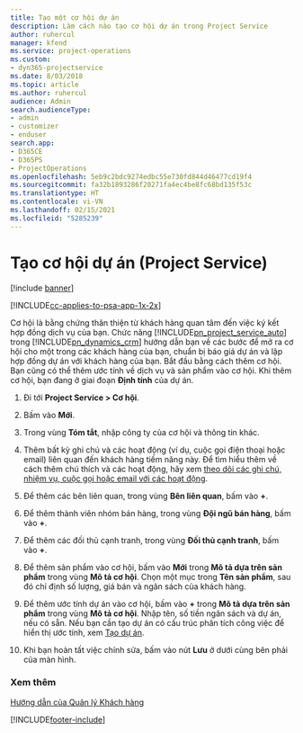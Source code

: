 ```yaml
---
title: Tạo một cơ hội dự án
description: Làm cách nào tạo cơ hội dự án trong Project Service
author: ruhercul
manager: kfend
ms.service: project-operations
ms.custom:
- dyn365-projectservice
ms.date: 8/03/2018
ms.topic: article
ms.author: ruhercul
audience: Admin
search.audienceType:
- admin
- customizer
- enduser
search.app:
- D365CE
- D365PS
- ProjectOperations
ms.openlocfilehash: 5eb9c2bdc9274edbc55e730fd844d46477cd19f4
ms.sourcegitcommit: fa32b1893286f20271fa4ec4be8fc68bd135f53c
ms.translationtype: HT
ms.contentlocale: vi-VN
ms.lasthandoff: 02/15/2021
ms.locfileid: "5285239"
---
```

# <a name="create-a-project-opportunity-project-service"></a>Tạo cơ hội dự án (Project Service)

[!include [banner](../includes/psa-now-project-operations.md)]

[!INCLUDE[cc-applies-to-psa-app-1x-2x](../includes/cc-applies-to-psa-app-1x-2x.md)]

Cơ hội là bằng chứng thân thiện từ khách hàng quan tâm đến việc ký kết hợp đồng dịch vụ của bạn. Chức năng [!INCLUDE[pn_project_service_auto](../includes/pn-project-service-auto.md)] trong [!INCLUDE[pn_dynamics_crm](../includes/pn-dynamics-crm.md)] hướng dẫn bạn về các bước để mở ra cơ hội cho một trong các khách hàng của bạn, chuẩn bị báo giá dự án và lập hợp đồng dự án với khách hàng của bạn. Bắt đầu bằng cách thêm cơ hội. Bạn cũng có thể thêm ước tính về dịch vụ và sản phẩm vào cơ hội. Khi thêm cơ hội, bạn đang ở giai đoạn **Định tính** của dự án.  
  
1.  Đi tới **Project Service > Cơ hội**.  
  
2.  Bấm vào **Mới**.  
  
3.  Trong vùng **Tóm tắt**, nhập công ty của cơ hội và thông tin khác.  
  
4.  Thêm bất kỳ ghi chú và các hoạt động (ví dụ, cuộc gọi điện thoại hoặc email) liên quan đến khách hàng tiềm năng này. Để tìm hiểu thêm về cách thêm chú thích và các hoạt động, hãy xem [theo dõi các ghi chú, nhiệm vụ, cuộc gọi hoặc email với các hoạt động](https://docs.microsoft.com/dynamics365/customerengagement/on-premises/basics/work-with-activities).  
  
5.  Để thêm các bên liên quan, trong vùng **Bên liên quan**, bấm vào **+**.  
  
6.  Để thêm thành viên nhóm bán hàng, trong vùng **Đội ngũ bán hàng**, bấm vào **+**.  
  
7.  Để thêm các đối thủ cạnh tranh, trong vùng **Đối thủ cạnh tranh**, bấm vào **+**.  
  
8.  Để thêm sản phẩm vào cơ hội, bấm vào **Mới** trong **Mô tả dựa trên sản phẩm** trong vùng **Mô tả cơ hội**. Chọn một mục trong **Tên sản phẩm**, sau đó chỉ định số lượng, giá bán và ngân sách của khách hàng.  
  
9. Để thêm ước tính dự án vào cơ hội, bấm vào **+** trong **Mô tả dựa trên sản phẩm** trong vùng **Mô tả cơ hội**. Nhập tên, số tiền ngân sách và dự án, nếu có sẵn. Nếu bạn cần tạo dự án có cấu trúc phân tích công việc để hiển thị ước tính, xem [Tạo dự án](../psa/create-project.md).  
  
10. Khi bạn hoàn tất việc chỉnh sửa, bấm vào nút **Lưu** ở dưới cùng bên phải của màn hình.  
  
### <a name="see-also"></a>Xem thêm  
 [Hướng dẫn của Quản lý Khách hàng](../psa/account-manager-guide.md)


[!INCLUDE[footer-include](../includes/footer-banner.md)]
